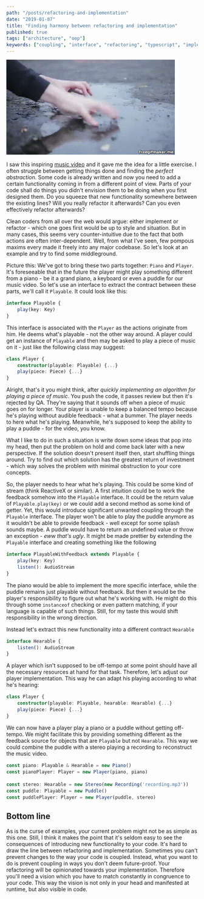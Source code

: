 ```yaml
---
path: "/posts/refactoring-and-implementation"
date: "2019-01-07"
title: "Finding harmony between refactoring and implementation"
published: true
tags: ["architecture", "oop"]
keywords: ["coupling", "interface", "refactoring", "typescript", "implementation", "pattern"]
---
```


![puddle-piano](puddle-piano.gif)

I saw this inspiring [music video](https://www.youtube.com/watch?v=-SqySU-qJQc) and it gave me
the idea for a little exercise. 
I often struggle between getting things done and finding the _perfect abstraction_. Some code is already written
and now you need to add a certain functionality coming in from a different point of view. Parts of your
code shall do things you didn't envision them to be doing when you first designed them. Do you squeeze that new
functionality somewhere between the existing lines? Will you really refactor it afterwards? Can you even effectively
refactor afterwards?

Clean coders from all over the web would argue: either implement or refactor - which one goes first would be up to
style and situation. But in many cases, this seems very counter-intuitive due to the fact that both actions are often
inter-dependent. Well, from what I've seen, few pompous maxims every made it freely into any major codebase.
So let's look at an example and try to find some middleground.

Picture this: We've got to bring these two parts together: `Piano` and `Player`. It's foreseeable that in the 
future the player might play something different from a piano - be it a grand piano, a keyboard or even a puddle for
our music video. So let's use an interface to extract the contract between these parts, we'll call it `Playable`. 
It could look like this:
```typescript
interface Playable {
    play(key: Key)
}
```
This interface is associated with the `Player` as the actions originate from him. He deems what's playable - not the 
other way around. A player could get an instance of `Playable` and then may be asked to play a piece of music on it - just
like the following class may suggest:
```typescript
class Player {
    constructor(playable: Playable) {...}
    play(piece: Piece) {...}
}
```
Alright, that's it you might think, after *quickly implementing an algorithm for playing a piece of music*. 
You push the code, it passes review but then it's rejected by QA.
They're saying that it sounds off when a piece of music goes on for longer. Your player is
unable to keep a balanced tempo because he's playing without audible feedback - what a bummer.
The player needs to here what he's playing. Meanwhile, he's supposed to keep the ability to play a puddle - for the 
video, you know.

What I like to do in such a situation is write down some ideas that pop into my head, then
put the problem on hold and come back later with a new perspective. If the solution 
doesn't present itself then, start shuffling things around. Try to find out which solution has the greatest
return of investment - which way solves the problem with minimal obstruction to your core concepts.

So, the player needs to hear what he's playing. This could be some kind of stream (think ReactiveX or similar).
A first intuition could be to work the feedback somehow into the `Playable` interface. It could be the return value of
 `Playable.play(key)` or we could add a second method as some kind of getter. Yet, this would introduce 
significant unwanted coupling through the `Playable` interface. The player won't be able to play the puddle anymore 
as it wouldn't be able to provide feedback - well except for some splash sounds maybe. A puddle would have to return 
an undefined value or throw an exception - *eww that's ugly*.
It might be made prettier by extending the `Playable` interface and creating something like the following
```typescript
interface PlayableWithFeedback extends Playable {
    play(key: Key)
    listen(): AudioStream
}
```
The piano would be able to implement the more specific interface, while the puddle remains just playable without 
feedback. But then it would be the player's responsibility to figure out what he's working with. He might do this
through some `instanceof` checking or even pattern matching, if your language is capable of such  things. Still, for 
my taste this would shift responsibility in the wrong direction.  

Instead let's extract this new functionality into a different contract `Hearable`
```typescript
interface Hearable {
    listen(): AudioStream
}
```
A player which isn't supposed to be off-tempo at some point should have all the necessary resources at hand
for that task. Therefore, let's adjust our player implementation. This way he can adapt his playing according to
what he's hearing:
```typescript
class Player {
    constructor(playable: Playable, hearable: Hearable) {...}
    play(piece: Piece) {...}
}
```
We can now have a player play a piano or a puddle without getting off-tempo. We might facilitate this by providing
something different as the feedback source for objects that are `Playable` but not `Hearable`. This way we could combine
the puddle with a stereo playing a recording to reconstruct the music video.
```typescript
const piano: Playable & Hearable = new Piano()
const pianoPlayer: Player = new Player(piano, piano)

const stereo: Hearable = new Stereo(new Recording('recording.mp3'))
const puddle: Playable = new Puddle()
const puddlePlayer: Player = new Player(puddle, stereo)
```

## Bottom line
As is the curse of examples, your current problem might not be as simple as this one. Still, I think it makes the point
that it's seldom easy to see the consequences of introducing new functionality to your code. It's hard to draw
the line between refactoring and implementation. Sometimes you can't prevent changes to the way your code is coupled. 
Instead, what you want to do is prevent coupling in ways you don't deem future-proof. Your refactoring will be 
opinionated towards your implementation. Therefore you'll need a vision which you have to match constantly in congruence 
to your code. This way the vision is not only in your head and manifested at runtime, but also visible in code.